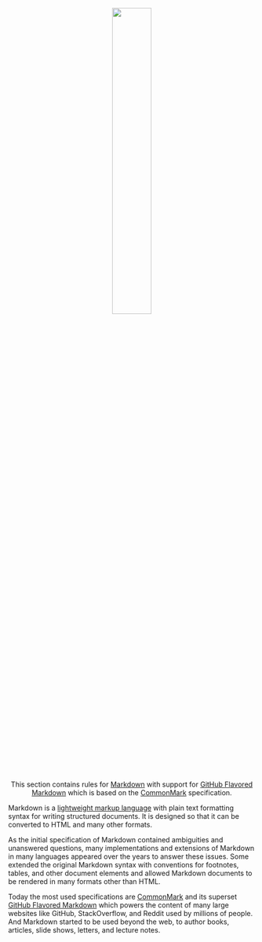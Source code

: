 <p align="center"><img src="https://raw.githubusercontent.com/arcticicestudio/styleguide-markdown/main/src/assets/markdown-logo.png" width="40%"/></p>

<p align="center">This section contains rules for <a href="https://daringfireball.net/projects/markdown" target="_blank" rel="noreferrer">Markdown</a> with support for <a href="https://github.github.com/gfm">GitHub Flavored Markdown</a> which is based on the <a href="http://commonmark.org" target="_blank" rel="noreferrer">CommonMark</a> specification.

Markdown is a [lightweight markup language][wiki-lightweight_markup_language] with plain text formatting syntax for writing structured documents. It is designed so that it can be converted to HTML and many other formats.

As the initial specification of Markdown contained ambiguities and unanswered questions, many implementations and extensions of Markdown in many languages appeared over the years to answer these issues. Some extended the original Markdown syntax with conventions for footnotes, tables, and other document elements and allowed Markdown documents to be rendered in many formats other than HTML.

Today the most used specifications are [CommonMark][] and its superset [GitHub Flavored Markdown][gfm] which powers the content of many large websites like GitHub, StackOverflow, and Reddit used by millions of people. And Markdown started to be used beyond the web, to author books, articles, slide shows, letters, and lecture notes.

[commonmark]: http://commonmark.org
[gfm]: https://github.github.com/gfm
[wiki-lightweight_markup_language]: https://en.wikipedia.org/wiki/Lightweight_markup_language
